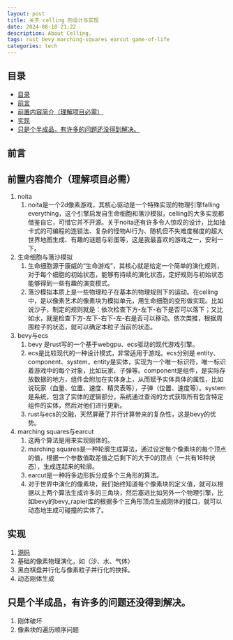 ```yaml
---
layout: post
title: 关于 celling 的设计与实现
date: 2024-08-18 21:22
description: About Celling.
tags: rust bevy marching-squares earcut game-of-life
categories: tech
---
```


## 目录

- [目录](#目录)
- [前言](#前言)
- [前置内容简介（理解项目必需）](#前置内容简介理解项目必需)
- [实现](#实现)
- [只是个半成品，有许多的问题还没得到解决。](#只是个半成品有许多的问题还没得到解决)

## 前言

## 前置内容简介（理解项目必需）

1. noita
   1. noita是一个2d像素游戏，其核心驱动是一个特殊实现的物理引擎falling everything，这个引擎启发自生命细胞和落沙模拟，celling的大多实现都借鉴自它，可惜它并不开源。关于noita还有许多令人惊叹的设计，比如抽卡式的可编程的连锁法、复杂的怪物AI行为、随机但不失难度梯度的超大世界地图生成、有趣的谜题与彩蛋等，这是我最喜欢的游戏之一，安利一下。
2. 生命细胞与落沙模拟
   1. 生命细胞源于康威的“生命游戏”，其核心就是给定一个简单的演化规则，对于每个细胞的初始状态，能够有持续的演化状态，定好规则与初始状态能够得到一些有趣的演变模式。
   2. 落沙模拟本质上是一些物理粒子在基本的物理规则下的运动。在celling中，是以像素艺术的像素块为模拟单元，用生命细胞的变形做实现。比如说沙子，制定的规则就是：依次检查下方-左下-右下是否可以落下；又比如水，就是检查下方-左下-右下-左-右是否可以移动。依次类推，根据周围粒子的状态，就可以确定本粒子当前的状态。
3. bevy与ecs
   1. bevy 是rust写的一个基于webgpu、ecs驱动的现代游戏引擎。
   2. ecs是比较现代的一种设计模式，非常适用于游戏。ecs分别是 entity、component、system，entity是实体，实现为一个唯一标识符，唯一标识着游戏中的每个对象，比如玩家、子弹等。component是组件，是实际存放数据的地方，组件会附加在实体身上，从而赋予实体具体的属性，比如说玩家（血量、位置、速度、精灵表等），子弹（位置、速度等）。system是系统，包含了实体的逻辑部分，系统通过查询的方式获取所有包含特定组件的实体，然后对他们进行更新。
   3. rust与ecs的交融，天然屏蔽了并行计算带来的复杂性，这是bevy的优势。
4. marching squares与earcut
   1. 这两个算法是用来实现刚体的。
   2. marching squares是一种轮廓生成算法，通过设定每个像素块的每个顶点的值，根据一个参数值取差值之后剩下的大于0的顶点（一共有16种状态），生成连起来的轮廓。
   3. earcut是一种将多边形拆分成多个三角形的算法。
   4. 对于世界中演化的像素块，我们始终知道每个像素块的定义值，就可以根据以上两个算法生成许多的三角块，然后塞进比如另外一个物理引擎，比如bevy的bevy_rapier库的根据多个三角形顶点生成刚体的接口，就可以动态地生成可碰撞的实体了。

## 实现
1. [源码](https://github.com/jaynnn/celling) 
2. 基础的像素物理演化，如（沙、水、气体）
3. 黑白棋盘并行化与像素粒子并行化的抉择。
4. 动态刚体生成

## 只是个半成品，有许多的问题还没得到解决。

1. 刚体破坏
2. 像素块的遍历顺序问题
